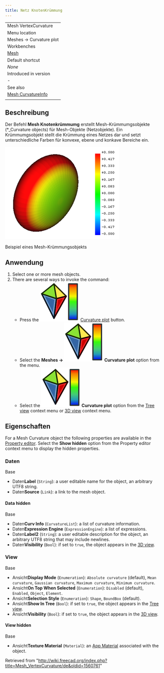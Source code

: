 ```yaml
---
title: Netz KnotenKrümmung
---
```


|                                                                |
| -------------------------------------------------------------- |
| Mesh VertexCurvature                                           |
| Menu location                                                  |
| Meshes → Curvature plot                                        |
| Workbenches                                                    |
| [Mesh](/Mesh_Workbench "Mesh Workbench")                       |
| Default shortcut                                               |
| _None_                                                         |
| Introduced in version                                          |
| -                                                              |
| See also                                                       |
| [Mesh CurvatureInfo](/Mesh_CurvatureInfo "Mesh CurvatureInfo") |
|                                                                |

## Beschreibung

Der Befehl **Mesh Knotenkrümmumg** erstellt Mesh-Krümmumgsobjekte (\*\_Curvature objects) für Mesh-Objekte (Netzobjekte). Ein Krümmumgsobjekt stellt die Krümmung eines Netzes dar und setzt unterschiedliche Farben für konvexe, ebene und konkave Bereiche ein.

![](/src/assets/images/Mesh_VertexCurvature_example.png)

Beispiel eines Mesh-Krümmungsobjekts

## Anwendung

1. Select one or more mesh objects.
2. There are several ways to invoke the command:
   - Press the ![](/src/assets/images/Mesh_VertexCurvature.svg) [Curvature plot](/Mesh_VertexCurvature "Mesh VertexCurvature") button.
   - Select the **Meshes → ![](/src/assets/images/Mesh_VertexCurvature.svg) Curvature plot** option from the menu.
   - Select the **![](/src/assets/images/Mesh_VertexCurvature.svg) Curvature plot** option from the [Tree view](/Tree_view "Tree view") context menu or [3D view](/3D_view "3D view") context menu.

## Eigenschaften

For a Mesh Curvature object the following properties are available in the [Property editor](/Property_editor "Property editor"). Select the **Show hidden** option from the Property editor context menu to display the hidden properties.

### Daten

Base

- Daten**Label** (`String`): a user editable name for the object, an arbitrary UTF8 string.
- Daten**Source** (`Link`): a link to the mesh object.

#### Data hidden

Base

- Daten**Curv Info** (`CurvatureList`): a list of curvature information.
- Daten**Expression Engine** (`ExpressionEngine`): a list of expressions.
- Daten**Label2** (`String`): a user editable description for the object, an arbitrary UTF8 string that may include newlines.
- Daten**Visibility** (`Bool`): if set to `true`, the object appears in the [3D view](/3D_view "3D view").

### View

Base

- Ansicht**Display Mode** (`Enumeration`): `Absolute curvature` (default), `Mean curvature`, `Gaussian curvature`, `Maximum curvature`, `Minimum curvature`.
- Ansicht**On Top When Selected** (`Enumeration`): `Disabled` (default), `Enabled`, `Object`, `Element`.
- Ansicht**Selection Style** (`Enumeration`): `Shape`, `BoundBox` (default).
- Ansicht**Show In Tree** (`Bool`): if set to `true`, the object appears in the [Tree view](/Tree_view "Tree view").
- Ansicht**Visibility** (`Bool`): if set to `true`, the object appears in the [3D view](/3D_view "3D view").

#### View hidden

Base

- Ansicht**Texture Material** (`Material`): an [App Material](/index.php?title=App_Material&action=edit&redlink=1 "App Material (page does not exist)") associated with the object.

Retrieved from "<http://wiki.freecad.org/index.php?title=Mesh_VertexCurvature/de&oldid=1560761>"
